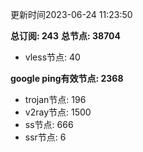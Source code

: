 更新时间2023-06-24 11:23:50

**总订阅: 243**
**总节点: 38704**
- vless节点: 40

**google ping有效节点: 2368**
- trojan节点: 196
- v2ray节点: 1500
- ss节点: 666
- ssr节点: 6

